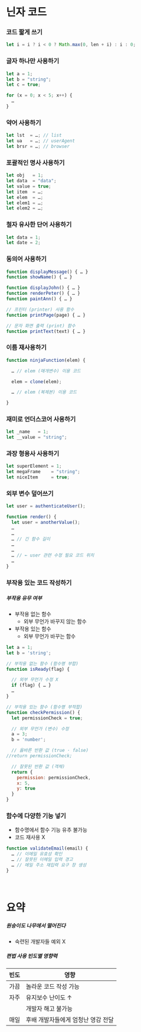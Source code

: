 닌자 코드
====

### 코드 짧게 쓰기
```javascript
let i = i ? i < 0 ? Math.max(0, len + i) : i : 0;
```

### 글자 하나만 사용하기
```javascript
let a = 1;
let b = "string";
let c = true;

for (x = 0; x < 5; x++) {
  …
}
```

### 약어 사용하기
```javascript
let lst  = …; // list
let ua   = …; // userAgent
let brsr = …; // browser
```

### 포괄적인 명사 사용하기
```javascript
let obj   = 1;
let data  = "data";
let value = true;
let item  = …;
let elem  = …;
let elem1 = …;
let elem2 = …;
```

### 철자 유사한 단어 사용하기
```javascript
let data = 1;
let date = 2;
```

### 동의어 사용하기
```javascript
function displayMessage() { … }
function showName() { … }
```
```javascript
function displayJohn() { … }
function renderPeter() { … }
function paintAnn() { … }
```
```javascript
// 프린터 (printer) 사용 함수
function printPage(page) { … }

// 문자 화면 출력 (print) 함수
function printText(text) { … }
```

### 이름 재사용하기
```javascript
function ninjaFunction(elem) {

  … // elem (매개변수) 이용 코드

  elem = clone(elem);

  … // elem (복제본) 이용 코드

}
```

### 재미로 언더스코어 사용하기
```javascript
let _name   = 1;
let __value = "string";
```

### 과장 형용사 사용하기
```javascript
let superElement = 1;
let megaFrame    = "string";
let niceItem     = true;
```

### 외부 변수 덮어쓰기
```javascript
let user = authenticateUser();

function render() {
  let user = anotherValue();
  …
  …
  … // 긴 함수 길이
  …
  …
  … // ← user 관련 수정 필요 코드 위치
  …
}
```

### 부작용 있는 코드 작성하기

##### 부작용 유무 여부
- 부작용 없는 함수
  - 외부 무언가 바꾸지 않는 함수
- 부작용 있는 함수
  - 외부 무언가 바꾸는 함수
```javascript
let a = 1;
let b = 'string';

// 부작용 없는 함수 (함수명 부합)
function isReady(flag) {

  // 외부 무언가 수정 X
  if (flag) { … }
  …
}

// 부작용 있는 함수 (함수명 부적합)
function checkPermission() {
  let permissionCheck = true;

  // 외부 무언가 (변수) 수정
  a = 3;
  b = 'number';

  // 옳바른 반환 값 (true · false)
//return permissionCheck;

  // 잘못된 반환 값 (객체)
  return {
    permission: permissionCheck,
    x: 5,
    y: true
  }
}
```

### 함수에 다양한 기능 넣기
- 함수명에서 함수 기능 유추 불가능
- 코드 재사용 X
```javascript
function validateEmail(email) {
  … // 이메일 유효성 확인
  … // 잘못된 이메일 입력 경고
  … // 메일 주소 재입력 요구 창 생성
}
```

<br />

요약
====

##### _원숭이도 나무에서 떨어진다_
- 숙련된 개발자들 예외 X

##### 편법 사용 빈도별 영향력

|빈도|영향|
|:---:|---|
|가끔|놀라운 코드 작성 가능|
|자주|유지보수 난이도 ↑|
||개발자 해고 불가능|
|매일|후배 개발자들에게 엄청난 영감 전달|
